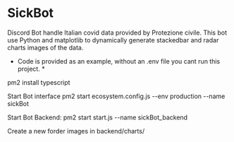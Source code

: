 # SickBot

Discord Bot handle Italian covid data provided by Protezione civile. This bot use Python and matplotlib to dynamically generate stackedbar and radar charts images of the data.

* Code is provided as an example, without an .env file you cant run this project. *

pm2 install typescript

Start Bot interface
pm2 start ecosystem.config.js --env production --name sickBot

Start Bot Backend:
pm2 start start.js --name sickBot_backend

Create a new forder images in backend/charts/
